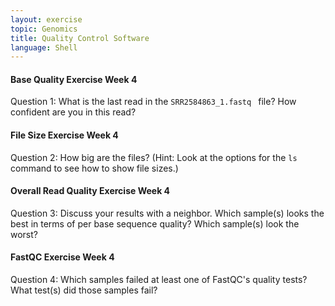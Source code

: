 ```yaml
---
layout: exercise
topic: Genomics
title: Quality Control Software
language: Shell
---
```


#### Base Quality Exercise Week 4

Question 1: What is the last read in the `SRR2584863_1.fastq ` file? How confident
are you in this read? 

#### File Size Exercise Week 4

Question 2:   How big are the files?
(Hint: Look at the options for the `ls` command to see how to show
file sizes.)

#### Overall Read Quality Exercise Week 4

Question 3: Discuss your results with a neighbor. Which sample(s) looks the best
in terms of per base sequence quality? Which sample(s) look the
worst?

#### FastQC Exercise Week 4

Question 4: Which samples failed at least one of FastQC's quality tests? What
test(s) did those samples fail?
